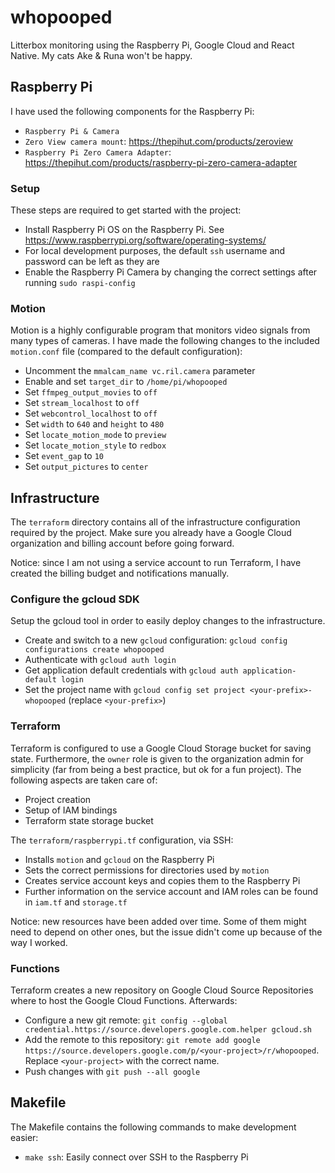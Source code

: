 # whopooped
Litterbox monitoring using the Raspberry Pi, Google Cloud and React Native. My cats Ake & Runa won't be happy.

## Raspberry Pi
I have used the following components for the Raspberry Pi:
- `Raspberry Pi & Camera`
- `Zero View camera mount`: https://thepihut.com/products/zeroview
- `Raspberry Pi Zero Camera Adapter`: https://thepihut.com/products/raspberry-pi-zero-camera-adapter

### Setup
These steps are required to get started with the project:
- Install Raspberry Pi OS on the Raspberry Pi. See https://www.raspberrypi.org/software/operating-systems/
- For local development purposes, the default `ssh` username and password can be left as they are
- Enable the Raspberry Pi Camera by changing the correct settings after running `sudo raspi-config`

### Motion 
Motion is a highly configurable program that monitors video signals from many types of cameras. I have made the following changes to the included `motion.conf` file (compared to the default configuration):

- Uncomment the `mmalcam_name vc.ril.camera` parameter
- Enable and set `target_dir` to `/home/pi/whopooped`
- Set `ffmpeg_output_movies` to `off`
- Set `stream_localhost` to `off`
- Set `webcontrol_localhost` to `off`
- Set `width` to `640` and `height` to `480`
- Set `locate_motion_mode` to `preview`
- Set `locate_motion_style` to `redbox`
- Set `event_gap` to `10`
- Set `output_pictures` to `center`

## Infrastructure
The `terraform` directory contains all of the infrastructure configuration required by the project.
Make sure you already have a Google Cloud organization and billing account before going forward.

Notice: since I am not using a service account to run Terraform, I have created the billing budget and notifications manually.

### Configure the gcloud SDK
Setup the gcloud tool in order to easily deploy changes to the infrastructure.
- Create and switch to a new `gcloud` configuration: `gcloud config configurations create whopooped`
- Authenticate with `gcloud auth login`
- Get application default credentials with `gcloud auth application-default login`
- Set the project name with `gcloud config set project <your-prefix>-whopooped` (replace `<your-prefix>`)

### Terraform
Terraform is configured to use a Google Cloud Storage bucket for saving state. Furthermore, the `owner` role is given to the organization admin for simplicity (far from being a best practice, but ok for a fun project).
The following aspects are taken care of:
- Project creation
- Setup of IAM bindings
- Terraform state storage bucket

The `terraform/raspberrypi.tf` configuration, via SSH:
- Installs `motion` and `gcloud` on the Raspberry Pi
- Sets the correct permissions for directories used by `motion`
- Creates service account keys and copies them to the Raspberry Pi
- Further information on the service account and IAM roles can be found in `iam.tf` and `storage.tf`

Notice: new resources have been added over time. Some of them might need to depend on other ones, but the issue didn't come up because of the way I worked.

### Functions
Terraform creates a new repository on Google Cloud Source Repositories where to host the Google Cloud Functions. Afterwards:
- Configure a new git remote: `git config --global credential.https://source.developers.google.com.helper gcloud.sh`
- Add the remote to this repository: `git remote add google https://source.developers.google.com/p/<your-project>/r/whopooped`. Replace `<your-project>` with the correct name.
- Push changes with `git push --all google`

## Makefile
The Makefile contains the following commands to make development easier:
- `make ssh`: Easily connect over SSH to the Raspberry Pi